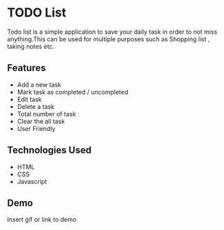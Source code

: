 # TODO List

Todo list is a simple application to save your daily task in order to not miss anything.This can be used for multiple purposes such as Shopping list , taking notes etc.




## Features

- Add a new task
- Mark task as completed / uncompleted
- Edit task
- Delete a task
- Total number of task
- Clear the all task
- User Friendly


## Technologies Used

- HTML
- CSS
- Javascript




## Demo

Insert gif or link to demo